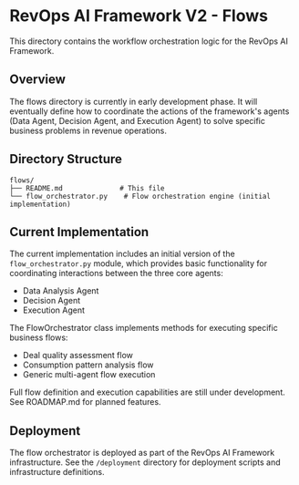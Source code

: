 # RevOps AI Framework V2 - Flows

This directory contains the workflow orchestration logic for the RevOps AI Framework.

## Overview

The flows directory is currently in early development phase. It will eventually define how to coordinate the actions of the framework's agents (Data Agent, Decision Agent, and Execution Agent) to solve specific business problems in revenue operations.

## Directory Structure

```
flows/
├── README.md              # This file
└── flow_orchestrator.py    # Flow orchestration engine (initial implementation)
```

## Current Implementation

The current implementation includes an initial version of the `flow_orchestrator.py` module, which provides basic functionality for coordinating interactions between the three core agents:

- Data Analysis Agent
- Decision Agent
- Execution Agent

The FlowOrchestrator class implements methods for executing specific business flows:

- Deal quality assessment flow
- Consumption pattern analysis flow
- Generic multi-agent flow execution

Full flow definition and execution capabilities are still under development. See ROADMAP.md for planned features.

## Deployment

The flow orchestrator is deployed as part of the RevOps AI Framework infrastructure. See the `/deployment` directory for deployment scripts and infrastructure definitions.
